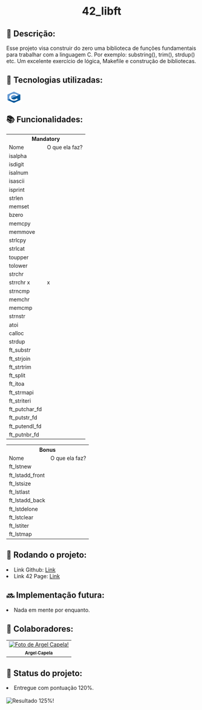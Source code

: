 <!--<div id="portfolio-slideshow-items" class="hide-on-portfolio" visibility="0">
    
    <div class="item"><img src="https://github.com/argelcapela/42_libft/blob/master/assets/libft_test.gif?raw=true" alt="The Last of us"></div>
    <div class="item"><img src="https://github.com/argelcapela/42_libft/blob/master/assets/125.jpg?raw=true" alt="GTA V"></div>
</div>
-->

<div class="hide-on-portfolio">
<h1 align="center"> 42_libft </h1>

## :memo: Descrição:
Esse projeto visa construir do zero uma biblioteca de funções fundamentais para trabalhar com a linguagem C. Por exemplo: substring(), trim(), strdup() etc. Um excelente exercício de lógica, Makefile e construção de bibliotecas.
</div>

<div class="row">

## :wrench: Tecnologias utilizadas:<br>
<div style="display: inline_block">
    <img align="center" alt="gel-Js" height="30" width="40" src="https://raw.githubusercontent.com/devicons/devicon/master/icons/c/c-original.svg">

</div>

<div class="row">
    
## :books: Funcionalidades:<br>
<table class="special-border">
<tr>
<th colspan="2">Mandatory</th>
</tr>
<tr>
    <td>Nome</td>
    <td>O que ela faz?</td>
</tr>
<tr>
    <td>isalpha</td>
    <td></td>
</tr>
<tr>
    <td>isdigit</td>
    <td></td>
</tr>
<tr>
    <td>isalnum</td>
    <td></td>
</tr>
<tr>
    <td>isascii</td>
    <td></td>
</tr>
 <tr>
    <td>isprint</td>
    <td></td>
</tr>
<tr>
    <td>strlen</td>
    <td></td>
</tr>
<tr>
    <td>memset</td>
    <td></td>
</tr>
<tr>
    <td>bzero</td>
    <td></td>
</tr>
 <tr>
    <td>memcpy</td>
    <td></td>
</tr>   
<tr>
    <td>memmove</td>
    <td></td>
</tr>    
<tr>
    <td>strlcpy</td>
    <td></td>
</tr>   
<tr>
    <td>strlcat</td>
    <td></td>
</tr>   
<tr>
    <td>toupper</td>
    <td></td>
</tr>   
<tr>
    <td>tolower</td>
    <td></td>
</tr>   
<tr>
    <td>strchr</td>
    <td></td>
</tr>   
<tr>
    <td>strrchr x</td>
    <td>x</td>
</tr>   
<tr>
    <td>strncmp</td>
    <td></td>
</tr>   
 <tr>
    <td>memchr</td>
    <td></td>
</tr>     
<tr>
    <td>memcmp</td>
    <td></td>
</tr>  
<tr>
    <td>strnstr</td>
    <td></td>
</tr>  
<tr>
    <td>atoi</td>
    <td></td>
</tr>  
<tr>
    <td>calloc</td>
    <td></td>
</tr>      
<tr>
    <td>strdup</td>
    <td></td>
</tr>      
<tr>
    <td>ft_substr</td>
    <td></td>
</tr>      
<tr>
    <td>ft_strjoin</td>
    <td></td>
</tr>      
<tr>
    <td>ft_strtrim</td>
    <td></td>
</tr>      
<tr>
    <td>ft_split</td>
    <td></td>
</tr>      
<tr>
    <td>ft_itoa</td>
    <td></td>
</tr>      
<tr>
    <td>ft_strmapi</td>
    <td></td>
</tr>      
<tr>
    <td>ft_striteri</td>
    <td></td>
</tr>      
<tr>
    <td>ft_putchar_fd</td>
    <td></td>
</tr>      
<tr>
    <td>ft_putstr_fd</td>
    <td></td>
</tr>      
<tr>
    <td>ft_putendl_fd</td>
    <td></td>
</tr>      
<tr>
    <td>ft_putnbr_fd</td>
    <td></td>
</tr>           
</table>

<table class="special-border">
<tr>
<th colspan="2">Bonus</th>
</tr>
<tr>
    <td>Nome</td>
    <td>O que ela faz?</td>
</tr>
<tr>
    <td>ft_lstnew</td>
    <td></td>
</tr>
<tr>
    <td>ft_lstadd_front</td>
    <td></td>
</tr>
<tr>
    <td>ft_lstsize</td>
    <td></td>
</tr> 
<tr>
    <td>ft_lstlast</td>
    <td></td>
</tr>   
<tr>
    <td>ft_lstadd_back</td>
    <td></td>
</tr> 
<tr>
    <td>ft_lstdelone</td>
    <td></td>
</tr> 
<tr>
    <td>ft_lstclear</td>
    <td></td>
</tr> 
<tr>
    <td>ft_lstiter</td>
    <td></td>
</tr> 
<tr>
    <td>ft_lstmap</td>
    <td></td>
</tr> 
</table>
    
</div>

<div class="row">

## :rocket: Rodando o projeto:<br>
    
<li>Link Github: <a href="https://github.com/argelcapela/42_libft">Link</a></li>
<li>Link 42 Page: <a href="#">Link</a></li>
 
</div>
<div class="row">

## :soon: Implementação futura:<br>
    
<li>Nada em mente por enquanto.</li>
    
</div>
<div class="row">
    

## :handshake: Colaboradores:<br>
<table>
  <tr>
    <td align="center">
      <a href="http://github.com/argelcapela">
        <img src="https://avatars.githubusercontent.com/u/79276276?s=400&u=055b803f4708d59eaf50208ba601f85844125757&v=4" width="100px;" alt="Foto de Argel Capela!"/><br>
        <sub>
          <b>Argel Capela</b>
        </sub>
      </a>
    </td>
  </tr>
</table>
</div>
<div class="row">
    
## :dart: Status do projeto:<br>

<li>Entregue com pontuação 120%.</li>
    
</div>
<br>
<div class="row">

<img src="https://github.com/argelcapela/42_libft/blob/master/assets/125.jpg?raw=true" alt="Resultado 125%!" class="project-img hide-on-portfolio" />
    </div>
